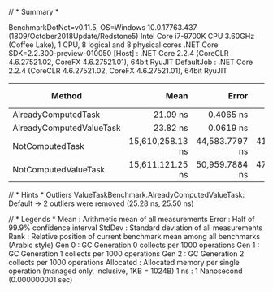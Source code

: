 ﻿// * Summary *

BenchmarkDotNet=v0.11.5, OS=Windows 10.0.17763.437 (1809/October2018Update/Redstone5)
Intel Core i7-9700K CPU 3.60GHz (Coffee Lake), 1 CPU, 8 logical and 8 physical cores
.NET Core SDK=2.2.300-preview-010050
  [Host]     : .NET Core 2.2.4 (CoreCLR 4.6.27521.02, CoreFX 4.6.27521.01), 64bit RyuJIT
  DefaultJob : .NET Core 2.2.4 (CoreCLR 4.6.27521.02, CoreFX 4.6.27521.01), 64bit RyuJIT


|                   Method |             Mean |          Error |         StdDev | Rank |  Gen 0 | Gen 1 | Gen 2 | Allocated |
|------------------------- |-----------------:|---------------:|---------------:|-----:|-------:|------:|------:|----------:|
|      AlreadyComputedTask |         21.09 ns |      0.4065 ns |      0.3802 ns |    1 | 0.0114 |     - |     - |      72 B |
| AlreadyComputedValueTask |         23.82 ns |      0.0619 ns |      0.0517 ns |    2 |      - |     - |     - |         - |
|          NotComputedTask | 15,610,258.13 ns | 44,583.7797 ns | 41,703.6952 ns |    3 |      - |     - |     - |     488 B |
|     NotComputedValueTask | 15,611,121.25 ns | 50,959.7884 ns | 47,667.8177 ns |    3 |      - |     - |     - |     520 B |

// * Hints *
Outliers
  ValueTaskBenchmark.AlreadyComputedValueTask: Default -> 2 outliers were removed (25.28 ns, 25.50 ns)

// * Legends *
  Mean      : Arithmetic mean of all measurements
  Error     : Half of 99.9% confidence interval
  StdDev    : Standard deviation of all measurements
  Rank      : Relative position of current benchmark mean among all benchmarks (Arabic style)
  Gen 0     : GC Generation 0 collects per 1000 operations
  Gen 1     : GC Generation 1 collects per 1000 operations
  Gen 2     : GC Generation 2 collects per 1000 operations
  Allocated : Allocated memory per single operation (managed only, inclusive, 1KB = 1024B)
  1 ns      : 1 Nanosecond (0.000000001 sec)